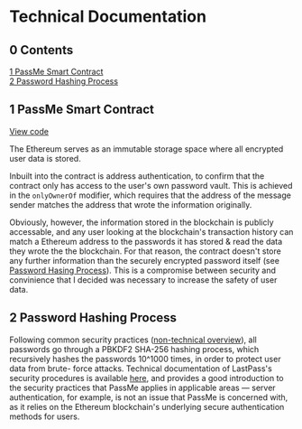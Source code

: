 Technical Documentation
=======================

<h2 id="0">0 Contents</h2>

[1 PassMe Smart Contract](#1)  
[2 Password Hashing Process](#2)  

<h2 id="1">1 PassMe Smart Contract</h2>

[View code](https://github.com/dylan-lom/PassMe/blobl/master/PassMe.sol)

The Ethereum serves as an immutable storage space where all encrypted user data is stored.

Inbuilt into the contract is address authentication, to confirm that the contract only has access to the user's own password vault. This
 is achieved in the `onlyOwnerOf` modifier, which requires that the address of the message sender matches the address that wrote the
 information originally.

Obviously, however, the information stored in the blockchain is publicly accessable, and any user looking at the blockchain's
 transaction history can match a Ethereum address to the passwords it has stored & read the data they wrote the the blockchain. For that
 reason, the contract doesn't store any further information than the securely encrypted password itself (see
 [Password Hasing Process](#2)). This is a compromise between security and convinience that I decided was necessary to increase the
 safety of user data.

<h2 id="2">2 Password Hashing Process</h2>

Following common security practices ([non-technical overview](https://www.youtube.com/watch?v=w68BBPDAWr8)), all passwords go through
 a PBKDF2 SHA-256 hashing process, which recursively hashes the passwords 10^1000 times, in order to protect user data from brute-
 force attacks. Technical documentation of LastPass's security procedures is available [here](https://assets.cdngetgo.com/60/be/323790b344bf8e631ecb033e4cad/lastpass-technical-whitepaper.pdf),
 and provides a good introduction to the security practices that PassMe applies in applicable areas &mdash; server authentication, for
 example, is not an issue that PassMe is concerned with, as it relies on the Ethereum blockchain's underlying secure authentication
 methods for users.
